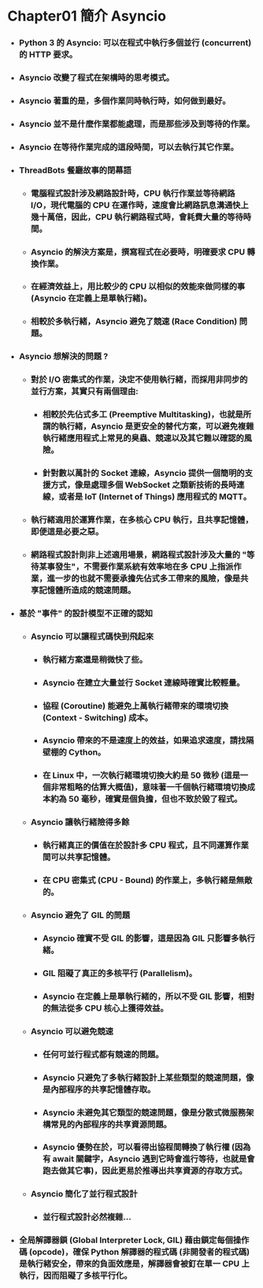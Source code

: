 Chapter01 簡介 Asyncio
=====
* ### Python 3 的 Asyncio: 可以在程式中執行多個並行 (concurrent) 的 HTTP 要求。
* ### Asyncio 改變了程式在架構時的思考模式。
* ### Asyncio 著重的是，多個作業同時執行時，如何做到最好。
* ### Asyncio 並不是什麼作業都能處理，而是那些涉及到等待的作業。
* ### Asyncio 在等待作業完成的這段時間，可以去執行其它作業。
* ### ThreadBots 餐廳故事的閉幕語
  * ### 電腦程式設計涉及網路設計時，CPU 執行作業並等待網路 I/O，現代電腦的 CPU 在運作時，速度會比網路訊息溝通快上幾十萬倍，因此，CPU 執行網路程式時，會耗費大量的等待時間。
  * ### Asyncio 的解決方案是，撰寫程式在必要時，明確要求 CPU 轉換作業。
  * ### 在經濟效益上，用比較少的 CPU 以相似的效能來做同樣的事 (Asyncio 在定義上是單執行緒)。
  * ### 相較於多執行緒，Asyncio 避免了競速 (Race Condition) 問題。
* ### Asyncio 想解決的問題 ?
  * ### 對於 I/O 密集式的作業，決定不使用執行緒，而採用非同步的並行方案，其實只有兩個理由:
    * ### 相較於先佔式多工 (Preemptive Multitasking)，也就是所謂的執行緒，Asyncio 是更安全的替代方案，可以避免複雜執行緒應用程式上常見的臭蟲、競速以及其它難以確認的風險。
    * ### 針對數以萬計的 Socket 連線，Asyncio 提供一個簡明的支援方式，像是處理多個 WebSocket 之類新技術的長時連線，或者是 IoT (Internet of Things) 應用程式的 MQTT。
  * ### 執行緒適用於運算作業，在多核心 CPU 執行，且共享記憶體，即便這是必要之惡。
  * ### 網路程式設計則非上述適用場景，網路程式設計涉及大量的 "等待某事發生"，不需要作業系統有效率地在多 CPU 上指派作業，進一步的也就不需要承擔先佔式多工帶來的風險，像是共享記憶體所造成的競速問題。
* ### 基於 "事件" 的設計模型不正確的認知
  * ### Asyncio 可以讓程式碼快到飛起來
    * ### 執行緒方案還是稍微快了些。
    * ### Asyncio 在建立大量並行 Socket 連線時確實比較輕量。
    * ### 協程 (Coroutine) 能避免上萬執行緒帶來的環境切換 (Context - Switching) 成本。
    * ### Asyncio 帶來的不是速度上的效益，如果追求速度，請找隔壁棚的 Cython。
    * ### 在 Linux 中，一次執行緒環境切換大約是 50 微秒 (這是一個非常粗略的估算大概值)，意味著一千個執行緒環境切換成本約為 50 毫秒，確實是個負擔，但也不致於毀了程式。
  * ### Asyncio 讓執行緒險得多餘
    * ### 執行緒真正的價值在於設計多 CPU 程式，且不同運算作業間可以共享記憶體。
    * ### 在 CPU 密集式 (CPU - Bound) 的作業上，多執行緒是無敵的。
  * ### Asyncio 避免了 GIL 的問題
    * ### Asyncio 確實不受 GIL 的影響，這是因為 GIL 只影響多執行緒。
    * ### GIL 阻礙了真正的多核平行 (Parallelism)。
    * ### Asyncio 在定義上是單執行緒的，所以不受 GIL 影響，相對的無法從多 CPU 核心上獲得效益。
  * ### Asyncio 可以避免競速
    * ### 任何可並行程式都有競速的問題。
    * ### Asyncio 只避免了多執行緒設計上某些類型的競速問題，像是內部程序的共享記憶體存取。
    * ### Asyncio 未避免其它類型的競速問題，像是分散式微服務架構常見的內部程序的共享資源問題。
    * ### Asyncio 優勢在於，可以看得出協程間轉換了執行權 (因為有 await 關鍵字，Asyncio 遇到它時會進行等待，也就是會跑去做其它事)，因此更易於推導出共享資源的存取方式。
  * ### Asyncio 簡化了並行程式設計
    * ### 並行程式設計必然複雜...
* ### 全局解譯器鎖 (Global Interpreter Lock, GIL) 藉由鎖定每個操作碼 (opcode)，確保 Python 解譯器的程式碼 (非開發者的程式碼) 是執行緒安全，帶來的負面效應是，解譯器會被釘在單一 CPU 上執行，因而阻礙了多核平行化。
<br />
